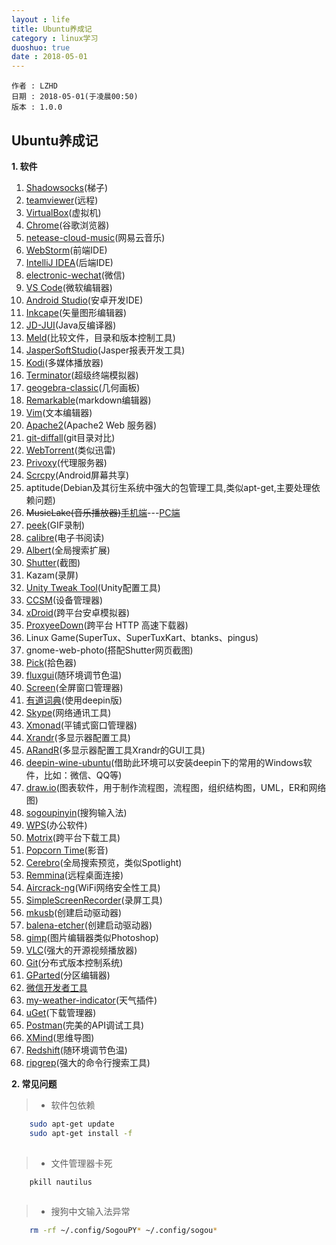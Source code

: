 ```yaml
---
layout : life
title: Ubuntu养成记
category : linux学习
duoshuo: true
date : 2018-05-01
---
```


	作者 : LZHD
	日期 : 2018-05-01(于凌晨00:50)
	版本 : 1.0.0

<!-- more -->

## Ubuntu养成记

**1. 软件**

1. [Shadowsocks](https://github.com/shadowsocks/shadowsocks-qt5)(梯子)
2. [teamviewer](https://www.teamviewer.com/cn/download/linux/)(远程)
3. [VirtualBox](https://www.virtualbox.org/)(虚拟机)
4. [Chrome](https://www.google.cn/chrome/)(谷歌浏览器)
5. [netease-cloud-music](https://music.163.com/#/download)(网易云音乐)
6. [WebStorm](https://www.jetbrains.com/webstorm/)(前端IDE)
7. [IntelliJ IDEA](https://www.jetbrains.com/idea/)(后端IDE)
8. [electronic-wechat](https://github.com/geeeeeeeeek/electronic-wechat)(微信)
9. [VS Code](https://code.visualstudio.com/)(微软编辑器)
10. [Android Studio](https://developer.android.google.cn/studio/)(安卓开发IDE)
11. [Inkcape](https://inkscape.org)(矢量图形编辑器)
12. [JD-JUI](http://jd.benow.ca)(Java反编译器)
13. [Meld](http://meldmerge.org/)(比较文件，目录和版本控制工具)
14. [JasperSoftStudio](https://community.jaspersoft.com/project/jaspersoft-studio)(Jasper报表开发工具)
15. [Kodi](https://kodi.tv/download)(多媒体播放器)
16. [Terminator](https://gnometerminator.blogspot.com/p/introduction.html)(超级终端模拟器)
17. [geogebra-classic](https://www.geogebra.org)(几何画板)
18. [Remarkable](http://remarkableapp.github.io)(markdown编辑器)
19. [Vim](https://www.vim.org/)(文本编辑器)
20. [Apache2](https://help.ubuntu.com/lts/serverguide/httpd.html)(Apache2 Web 服务器)
21. [git-diffall](https://github.com/LZHD/git-diffall)(git目录对比)
22. [WebTorrent](https://webtorrent.io)(类似迅雷)
23. [Privoxy](http://www.privoxy.org)(代理服务器)
24. [Scrcpy](https://github.com/Genymobile/scrcpy)(Android屏幕共享)
25. aptitude(Debian及其衍生系统中强大的包管理工具,类似apt-get,主要处理依赖问题)
26. ~~MusicLake(音乐播放器)~~[手机端](https://github.com/caiyonglong/MusicLake)---[PC端](https://github.com/sunzongzheng/music)
27. [peek](https://github.com/phw/peek)(GIF录制)
28. [calibre](https://calibre-ebook.com/download_linux)(电子书阅读)
29. [Albert](https://github.com/albertlauncher/albert)(全局搜索扩展)
30. [Shutter](http://shutter-project.org)(截图)
31. Kazam(录屏)
32. [Unity Tweak Tool](https://github.com/freyja-dev/unity-tweak-tool)(Unity配置工具)
33. [CCSM](http://wiki.compiz.org/CCSM)(设备管理器)
34. [xDroid](https://www.linzhuotech.com/index.php/home/index/down.html)(跨平台安卓模拟器)
35. [ProxyeeDown](https://github.com/proxyee-down-org/proxyee-down)(跨平台 HTTP 高速下载器)
36. Linux Game(SuperTux、SuperTuxKart、btanks、pingus)
37. gnome-web-photo(搭配Shutter网页截图)
38. [Pick](https://kryogenix.org/code/pick/)(拾色器)
39. [fluxgui](https://github.com/xflux-gui/fluxgui)(随环境调节色温)
40. [Screen](https://www.gnu.org/software/screen/)(全屏窗口管理器)
41. [有道词典](http://cidian.youdao.com/index-linux.html)(使用deepin版)
42. [Skype](https://www.skype.com/en/get-skype/)(网络通讯工具)
43. [Xmonad](https://wiki.archlinux.org/index.php/Xmonad_(%E7%AE%80%E4%BD%93%E4%B8%AD%E6%96%87))(平铺式窗口管理器)
44. [Xrandr](https://wiki.archlinux.org/index.php/Xrandr_(%E7%AE%80%E4%BD%93%E4%B8%AD%E6%96%87))(多显示器配置工具)
45. [ARandR](https://christian.amsuess.com/tools/arandr/)(多显示器配置工具Xrandr的GUI工具)
46. [deepin-wine-ubuntu](https://github.com/wszqkzqk/deepin-wine-ubuntu)(借助此环境可以安装deepin下的常用的Windows软件，比如：微信、QQ等)
47. [draw.io](https://www.draw.io/)(图表软件，用于制作流程图，流程图，组织结构图，UML，ER和网络图)
48. [sogoupinyin](https://pinyin.sogou.com/linux/?r=pinyin)(搜狗输入法)
49. [WPS](http://www.wps.cn/product/wpslinux/)(办公软件)
50. [Motrix](https://github.com/agalwood/Motrix)(跨平台下载工具)
51. [Popcorn Time](https://popcorntime.sh/)(影音)
52. [Cerebro](https://github.com/KELiON/cerebro)(全局搜索预览，类似Spotlight)
53. [Remmina](https://remmina.org/)(远程桌面连接)
54. [Aircrack-ng](https://www.aircrack-ng.org)(WiFi网络安全性工具)
55. [SimpleScreenRecorder](https://www.maartenbaert.be/simplescreenrecorder/#download)(录屏工具)
56. [mkusb](https://help.ubuntu.com/community/mkusb)(创建启动驱动器)
57. [balena-etcher](https://github.com/balena-io/etcher)(创建启动驱动器)
58. [gimp](https://www.gimp.org/downloads/)(图片编辑器类似Photoshop)
59. [VLC](https://www.videolan.org/)(强大的开源视频播放器)
60. [Git](https://git-scm.com/)(分布式版本控制系统)
61. [GParted](https://gparted.org/)(分区编辑器)
62. [微信开发者工具](https://github.com/cytle/wechat_web_devtools)
63. [my-weather-indicator](https://github.com/atareao/my-weather-indicator)(天气插件)
64. [uGet](https://ugetdm.com/)(下载管理器)
65. [Postman](https://www.getpostman.com/)(完美的API调试工具)
66. [XMind](https://www.xmind.net/)(思维导图)
67. [Redshift](https://github.com/jonls/redshift)(随环境调节色温)
68. [ripgrep](https://github.com/BurntSushi/ripgrep)(强大的命令行搜索工具)

**2. 常见问题**

>* 软件包依赖

```sh
    sudo apt-get update
    sudo apt-get install -f
   
```
>* 文件管理器卡死

```sh
    pkill nautilus
    
```
>* 搜狗中文输入法异常

```sh
    rm -rf ~/.config/SogouPY* ~/.config/sogou*

```
